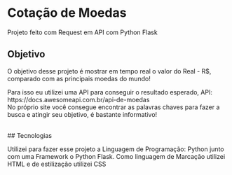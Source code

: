 # Cotação de Moedas

<p> Projeto feito com Request em API com Python Flask</p>

## Objetivo
 <p>O objetivo desse projeto é mostrar em tempo real o valor do Real - R$, comparado com as principais moedas do mundo!</p>
 <p>Para isso eu utilizei uma API para conseguir o resultado esperado, API: https://docs.awesomeapi.com.br/api-de-moedas <br>
No próprio site você consegue encontrar as palavras chaves para fazer a busca e atingir seu objetivo, é bastante informativo!</p>
<br>
## Tecnologias
<p>Utilizei para fazer esse projeto a Linguagem de Programação: Python junto com uma Framework o Python Flask. Como linguagem de Marcação utilizei HTML e de estilização utilizei CSS</p>

